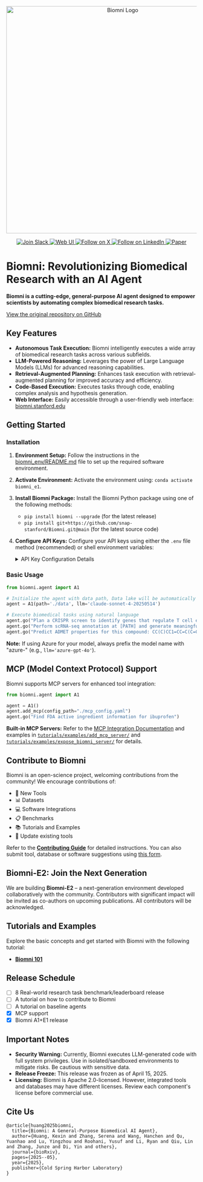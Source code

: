 <p align="center">
  <img src="./figs/biomni_logo.png" alt="Biomni Logo" width="600px" />
</p>

<p align="center">
<a href="https://join.slack.com/t/biomnigroup/shared_invite/zt-38dat07mc-mmDIYzyCrNtV4atULTHRiw">
<img src="https://img.shields.io/badge/Join-Slack-4A154B?style=for-the-badge&logo=slack" alt="Join Slack" />
</a>
<a href="https://biomni.stanford.edu">
<img src="https://img.shields.io/badge/Try-Web%20UI-blue?style=for-the-badge" alt="Web UI" />
</a>
<a href="https://x.com/ProjectBiomni">
<img src="https://img.shields.io/badge/Follow-on%20X-black?style=for-the-badge&logo=x" alt="Follow on X" />
</a>
<a href="https://www.linkedin.com/company/project-biomni">
<img src="https://img.shields.io/badge/Follow-LinkedIn-0077B5?style=for-the-badge&logo=linkedin" alt="Follow on LinkedIn" />
</a>
<a href="https://www.biorxiv.org/content/10.1101/2025.05.30.656746v1">
<img src="https://img.shields.io/badge/Read-Paper-green?style=for-the-badge" alt="Paper" />
</a>
</p>

# Biomni: Revolutionizing Biomedical Research with an AI Agent

**Biomni is a cutting-edge, general-purpose AI agent designed to empower scientists by automating complex biomedical research tasks.**

[View the original repository on GitHub](https://github.com/snap-stanford/Biomni)

## Key Features

*   **Autonomous Task Execution:** Biomni intelligently executes a wide array of biomedical research tasks across various subfields.
*   **LLM-Powered Reasoning:** Leverages the power of Large Language Models (LLMs) for advanced reasoning capabilities.
*   **Retrieval-Augmented Planning:** Enhances task execution with retrieval-augmented planning for improved accuracy and efficiency.
*   **Code-Based Execution:** Executes tasks through code, enabling complex analysis and hypothesis generation.
*   **Web Interface:** Easily accessible through a user-friendly web interface: [biomni.stanford.edu](https://biomni.stanford.edu)

## Getting Started

### Installation

1.  **Environment Setup:** Follow the instructions in the [biomni\_env/README.md](biomni_env/README.md) file to set up the required software environment.
2.  **Activate Environment:** Activate the environment using: `conda activate biomni_e1`.
3.  **Install Biomni Package:** Install the Biomni Python package using one of the following methods:
    *   `pip install biomni --upgrade` (for the latest release)
    *   `pip install git+https://github.com/snap-stanford/Biomni.git@main` (for the latest source code)
4.  **Configure API Keys:** Configure your API keys using either the `.env` file method (recommended) or shell environment variables:

    <details>
    <summary>API Key Configuration Details</summary>

    #### Option 1: Using .env file (Recommended)

    *   Create a `.env` file in your project directory and populate it with your API keys.

    ```bash
    # Copy the example file
    cp .env.example .env

    # Edit the .env file with your actual API keys
    ```

    *   Your `.env` file should include:

    ```env
    # Required: Anthropic API Key for Claude models
    ANTHROPIC_API_KEY=your_anthropic_api_key_here

    # Optional: OpenAI API Key (if using OpenAI models)
    OPENAI_API_KEY=your_openai_api_key_here

    # Optional: Azure OpenAI API Key (if using Azure OpenAI models)
    OPENAI_API_KEY=your_azure_openai_api_key
    OPENAI_ENDPOINT=https://your-resource-name.openai.azure.com/

    # Optional: AI Studio Gemini API Key (if using Gemini models)
    GEMINI_API_KEY=your_gemini_api_key_here

    # Optional: groq API Key (if using groq as model provider)
    GROQ_API_KEY=your_groq_api_key_here

    # Optional: Set the source of your LLM for example:
    #"OpenAI", "AzureOpenAI", "Anthropic", "Ollama", "Gemini", "Bedrock", "Groq", "Custom"
    LLM_SOURCE=your_LLM_source_here

    # Optional: AWS Bedrock Configuration (if using AWS Bedrock models)
    AWS_BEARER_TOKEN_BEDROCK=your_bedrock_api_key_here
    AWS_REGION=us-east-1

    # Optional: Custom model serving configuration
    # CUSTOM_MODEL_BASE_URL=http://localhost:8000/v1
    # CUSTOM_MODEL_API_KEY=your_custom_api_key_here

    # Optional: Biomni data path (defaults to ./data)
    # BIOMNI_DATA_PATH=/path/to/your/data

    # Optional: Timeout settings (defaults to 600 seconds)
    # BIOMNI_TIMEOUT_SECONDS=600
    ```

    #### Option 2: Using shell environment variables

    *   Configure your API keys in your bash profile (`~/.bashrc`):

    ```bash
    export ANTHROPIC_API_KEY="YOUR_API_KEY"
    export OPENAI_API_KEY="YOUR_API_KEY" # optional if you just use Claude
    export OPENAI_ENDPOINT="https://your-resource-name.openai.azure.com/" # optional unless you are using Azure
    export AWS_BEARER_TOKEN_BEDROCK="YOUR_BEDROCK_API_KEY" # optional for AWS Bedrock models
    export AWS_REGION="us-east-1" # optional, defaults to us-east-1 for Bedrock
    export GEMINI_API_KEY="YOUR_GEMINI_API_KEY" #optional if you want to use a gemini model
    export GROQ_API_KEY="YOUR_GROQ_API_KEY" # Optional: set this to use models served by Groq
    export LLM_SOURCE="Groq" # Optional: set this to use models served by Groq
    ```
    </details>

### Basic Usage

```python
from biomni.agent import A1

# Initialize the agent with data path, Data lake will be automatically downloaded on first run (~11GB)
agent = A1(path='./data', llm='claude-sonnet-4-20250514')

# Execute biomedical tasks using natural language
agent.go("Plan a CRISPR screen to identify genes that regulate T cell exhaustion, generate 32 genes that maximize the perturbation effect.")
agent.go("Perform scRNA-seq annotation at [PATH] and generate meaningful hypothesis")
agent.go("Predict ADMET properties for this compound: CC(C)CC1=CC=C(C=C1)C(C)C(=O)O")
```

**Note:** If using Azure for your model, always prefix the model name with "azure-" (e.g., `llm='azure-gpt-4o'`).

## MCP (Model Context Protocol) Support

Biomni supports MCP servers for enhanced tool integration:

```python
from biomni.agent import A1

agent = A1()
agent.add_mcp(config_path="./mcp_config.yaml")
agent.go("Find FDA active ingredient information for ibuprofen")
```

**Built-in MCP Servers:** Refer to the [MCP Integration Documentation](docs/mcp_integration.md) and examples in [`tutorials/examples/add_mcp_server/`](tutorials/examples/add_mcp_server/) and [`tutorials/examples/expose_biomni_server/`](tutorials/examples/expose_biomni_server/) for details.

## Contribute to Biomni

Biomni is an open-science project, welcoming contributions from the community! We encourage contributions of:

*   🔧 New Tools
*   📊 Datasets
*   💻 Software Integrations
*   📋 Benchmarks
*   📚 Tutorials and Examples
*   🔧 Update existing tools

Refer to the **[Contributing Guide](CONTRIBUTION.md)** for detailed instructions.  You can also submit tool, database or software suggestions using [this form](https://forms.gle/nu2n1unzAYodTLVj6).

## Biomni-E2: Join the Next Generation

We are building **Biomni-E2** – a next-generation environment developed collaboratively with the community. Contributors with significant impact will be invited as co-authors on upcoming publications.  All contributors will be acknowledged.

## Tutorials and Examples

Explore the basic concepts and get started with Biomni with the following tutorial:

*   **[Biomni 101](./tutorials/biomni_101.ipynb)**

## Release Schedule

*   [ ] 8 Real-world research task benchmark/leaderboard release
*   [ ] A tutorial on how to contribute to Biomni
*   [ ] A tutorial on baseline agents
*   [x] MCP support
*   [x] Biomni A1+E1 release

## Important Notes

*   **Security Warning:** Currently, Biomni executes LLM-generated code with full system privileges.  Use in isolated/sandboxed environments to mitigate risks. Be cautious with sensitive data.
*   **Release Freeze:**  This release was frozen as of April 15, 2025.
*   **Licensing:** Biomni is Apache 2.0-licensed.  However, integrated tools and databases may have different licenses. Review each component's license before commercial use.

## Cite Us

```
@article{huang2025biomni,
  title={Biomni: A General-Purpose Biomedical AI Agent},
  author={Huang, Kexin and Zhang, Serena and Wang, Hanchen and Qu, Yuanhao and Lu, Yingzhou and Roohani, Yusuf and Li, Ryan and Qiu, Lin and Zhang, Junze and Di, Yin and others},
  journal={bioRxiv},
  pages={2025--05},
  year={2025},
  publisher={Cold Spring Harbor Laboratory}
}
```